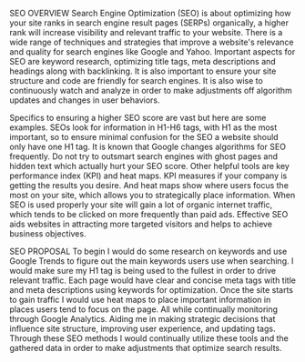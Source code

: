 SEO OVERVIEW
Search Engine Optimization (SEO) is about optimizing how your site ranks in search engine result pages (SERPs) organically, a higher rank will increase visibility and relevant traffic to your website. There is a wide range of techniques and strategies that improve a website's relevance and quality for search engines like Google and Yahoo. Important aspects for SEO are keyword research, optimizing title tags, meta descriptions and headings along with backlinking. It is also important to ensure your site structure and code are friendly for search engines. It is also wise to continuously watch and analyze in order to make adjustments off algorithm updates and changes in user behaviors. 

Specifics to ensuring a higher SEO score are vast but here are some examples. SEOs look for information in H1-H6 tags, with H1 as the most important, so to ensure minimal confusion for the SEO a website should only have one H1 tag. It is known that Google changes algorithms for SEO frequently. Do not try to outsmart search engines with ghost pages and hidden text which actually hurt your SEO score. Other helpful tools are key performance index (KPI) and heat maps. KPI measures if your company is getting the results you desire. And heat maps show where users focus the most on your site, which allows you to strategically place information. When SEO is used properly your site will gain a lot of organic internet traffic, which tends to be clicked on more frequently than paid ads. Effective SEO aids websites in attracting more targeted visitors and helps to achieve business objectives. 

SEO PROPOSAL
To begin I would do some research on keywords and use Google Trends to figure out the main keywords users use when searching. I would make sure my H1 tag is being used to the fullest in order to drive relevant traffic. Each page would have clear and concise meta tags with title and meta descriptions using keywords for optimization. Once the site starts to gain traffic I would use heat maps to place important information in places users tend to focus on the page. All while continually monitoring through Google Analytics. Aiding me in making strategic decisions that influence site structure, improving user experience, and updating tags. Through these SEO methods I would continually utilize these tools and the gathered data in order to make adjustments that optimize search results. 